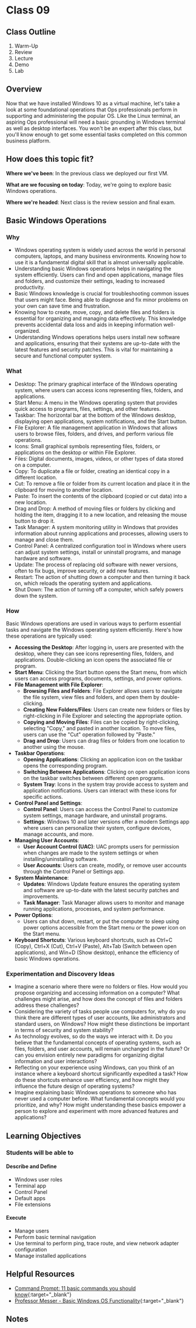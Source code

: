 # Class 09

## Class Outline

1. Warm-Up
1. Review
1. Lecture
1. Demo
1. Lab 

## Overview

Now that we have installed Windows 10 as a virtual machine, let's take a look at some foundational operations that Ops professionals perform in supporting and administering the popular OS. Like the Linux terminal, an aspiring Ops professional will need a basic grounding in Windows terminal as well as desktop interfaces. You won't be an expert after this class, but you'll know enough to get some essential tasks completed on this common business platform.

## How does this topic fit?

**Where we've been**:
In the previous class we deployed our first VM.

**What are we focusing on today**:
Today, we're going to explore basic Windows operations.

**Where we're headed**:
Next class is the review session and final exam.

## Basic Windows Operations

### Why
- Windows operating system is widely used across the world in personal computers, laptops, and many business environments. Knowing how to use it is a fundamental digital skill that is almost universally applicable.
- Understanding basic Windows operations helps in navigating the system efficiently. Users can find and open applications, manage files and folders, and customize their settings, leading to increased productivity.
- Basic Windows knowledge is crucial for troubleshooting common issues that users might face. Being able to diagnose and fix minor problems on your own can save time and frustration.
- Knowing how to create, move, copy, and delete files and folders is essential for organizing and managing data effectively. This knowledge prevents accidental data loss and aids in keeping information well-organized.
- Understanding Windows operations helps users install new software and applications, ensuring that their systems are up-to-date with the latest features and security patches. This is vital for maintaining a secure and functional computer system.

### What
- Desktop: The primary graphical interface of the Windows operating system, where users can access icons representing files, folders, and applications.
- Start Menu: A menu in the Windows operating system that provides quick access to programs, files, settings, and other features.
- Taskbar: The horizontal bar at the bottom of the Windows desktop, displaying open applications, system notifications, and the Start button.
- File Explorer: A file management application in Windows that allows users to browse files, folders, and drives, and perform various file operations.
- Icons: Small graphical symbols representing files, folders, or applications on the desktop or within File Explorer.
- Files: Digital documents, images, videos, or other types of data stored on a computer.
- Copy: To duplicate a file or folder, creating an identical copy in a different location.
- Cut: To remove a file or folder from its current location and place it in the clipboard for moving to another location.
- Paste: To insert the contents of the clipboard (copied or cut data) into a new location.
- Drag and Drop: A method of moving files or folders by clicking and holding the item, dragging it to a new location, and releasing the mouse button to drop it.
- Task Manager: A system monitoring utility in Windows that provides information about running applications and processes, allowing users to manage and close them.
- Control Panel: A centralized configuration tool in Windows where users can adjust system settings, install or uninstall programs, and manage hardware and software.
- Update: The process of replacing old software with newer versions, often to fix bugs, improve security, or add new features.
- Restart: The action of shutting down a computer and then turning it back on, which reloads the operating system and applications.
- Shut Down: The action of turning off a computer, which safely powers down the system.

### How
Basic Windows operations are used in various ways to perform essential tasks and navigate the Windows operating system efficiently. Here's how these operations are typically used:
- **Accessing the Desktop**: After logging in, users are presented with the desktop, where they can see icons representing files, folders, and applications. Double-clicking an icon opens the associated file or program.
- **Start Menu**: Clicking the Start button opens the Start menu, from which users can access programs, documents, settings, and power options.
- **File Management with File Explorer**:
    - **Browsing Files and Folders**: File Explorer allows users to navigate the file system, view files and folders, and open them by double-clicking.
    - **Creating New Folders/Files**: Users can create new folders or files by right-clicking in File Explorer and selecting the appropriate option.
    - **Copying and Moving Files**: Files can be copied by right-clicking, selecting "Copy," and pasted in another location. To move files, users can use the "Cut" operation followed by "Paste."
    - **Drag and Drop**: Users can drag files or folders from one location to another using the mouse.
- **Taskbar Operations**:
    - **Opening Applications**: Clicking an application icon on the taskbar opens the corresponding program.
    - **Switching Between Applications**: Clicking on open application icons on the taskbar switches between different open programs.
    - **System Tray**: Icons in the system tray provide access to system and application notifications. Users can interact with these icons for specific actions.
- **Control Panel and Settings**:
    - **Control Panel**: Users can access the Control Panel to customize system settings, manage hardware, and uninstall programs.
    - **Settings**: Windows 10 and later versions offer a modern Settings app where users can personalize their system, configure devices, manage accounts, and more.
- **Managing User Accounts**:
    - **User Account Control (UAC)**: UAC prompts users for permission when changes are made to the system settings or when installing/uninstalling software.
    - **User Accounts**: Users can create, modify, or remove user accounts through the Control Panel or Settings app.
- **System Maintenance**:
    - **Updates**: Windows Update feature ensures the operating system and software are up-to-date with the latest security patches and improvements.
    - **Task Manager**: Task Manager allows users to monitor and manage running applications, processes, and system performance.
- **Power Options**:
    - Users can shut down, restart, or put the computer to sleep using power options accessible from the Start menu or the power icon on the Start menu.
- **Keyboard Shortcuts**: Various keyboard shortcuts, such as Ctrl+C (Copy), Ctrl+X (Cut), Ctrl+V (Paste), Alt+Tab (Switch between open applications), and Win+D (Show desktop), enhance the efficiency of basic Windows operations.

### Experimentation and Discovery Ideas
- Imagine a scenario where there were no folders or files. How would you propose organizing and accessing information on a computer? What challenges might arise, and how does the concept of files and folders address these challenges?
- Considering the variety of tasks people use computers for, why do you think there are different types of user accounts, like administrators and standard users, on Windows? How might these distinctions be important in terms of security and system stability?
- As technology evolves, so do the ways we interact with it. Do you believe that the fundamental concepts of operating systems, such as files, folders, and user accounts, will remain unchanged in the future? Or can you envision entirely new paradigms for organizing digital information and user interactions?
- Reflecting on your experience using Windows, can you think of an instance where a keyboard shortcut significantly expedited a task? How do these shortcuts enhance user efficiency, and how might they influence the future design of operating systems?
- Imagine explaining basic Windows operations to someone who has never used a computer before. What fundamental concepts would you prioritize, and why? How might understanding these basics empower a person to explore and experiment with more advanced features and applications?

## Learning Objectives

### Students will be able to

#### Describe and Define

- Windows user roles
- Terminal app
- Control Panel
- Default apps
- File extensions

#### Execute

- Manage users 
- Perform basic terminal navigation 
- Use terminal to perform ping, trace route, and view network adapter configuration
- Manage installed applications

## Helpful Resources

- [Command Prompt: 11 basic commands you should know](https://www.digitalcitizen.life/command-prompt-how-use-basic-commands/){:target="_blank"}
- [Professor Messer - Basic Windows OS Functionality](https://www.professormesser.com/free-a-plus-training/a-plus-videos/basic-windows-os-functionality/){:target="_blank"}

## Notes


